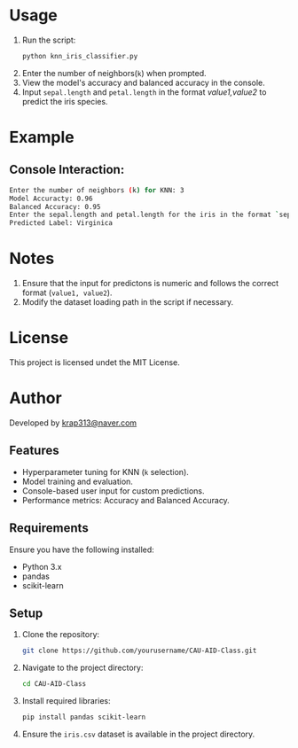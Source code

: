 
# Usage
1. Run the script:
   ```bash
   python knn_iris_classifier.py
   ```
2. Enter the number of neighbors(`k`) when prompted.
3. View the model's accuracy and balanced accuracy in the console.
4. Input `sepal.length` and `petal.length` in the format _value1,value2_ to predict the iris species.

# Example
## Console Interaction:
```bash
Enter the number of neighbors (k) for KNN: 3
Model Accuracty: 0.96
Balanced Accuracy: 0.95
Enter the sepal.length and petal.length for the iris in the format `sepal.length petal.length`: 5.1,1.8
Predicted Label: Virginica
```

# Notes
1. Ensure that the input for predictons is numeric and follows the correct format (`value1, value2`).
2. Modify the dataset loading path in the script if necessary.

# License
This project is licensed undet the MIT License.

# Author
Developed by krap313@naver.com

## Features
- Hyperparameter tuning for KNN (`k` selection).
- Model training and evaluation.
- Console-based user input for custom predictions.
- Performance metrics: Accuracy and Balanced Accuracy.

## Requirements
Ensure you have the following installed:
- Python 3.x
- pandas
- scikit-learn

## Setup
1. Clone the repository:
   ```bash
   git clone https://github.com/yourusername/CAU-AID-Class.git
   ```
2. Navigate to the project directory:
   ```bash
   cd CAU-AID-Class
   ```
3. Install required libraries:
   ```bash
   pip install pandas scikit-learn
   ```
4. Ensure the `iris.csv` dataset is available in the project directory.
